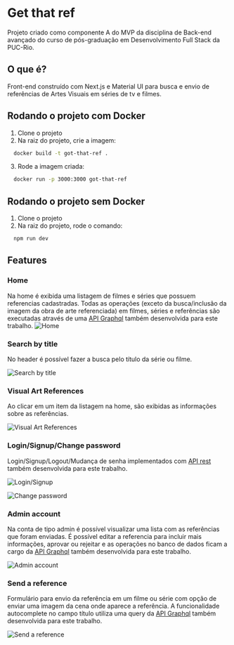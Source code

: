 # Get that ref

Projeto criado como componente A do MVP da disciplina de Back-end avançado do curso de pós-graduação em Desenvolvimento Full Stack da PUC-Rio. 

## O que é?
Front-end construído com Next.js e Material UI para busca e envio de referências de Artes Visuais em séries de tv e filmes. 


## Rodando o projeto com Docker
1. Clone o projeto
2. Na raiz do projeto, crie a imagem:
```bash
  docker build -t got-that-ref .
```

3. Rode a imagem criada:
```bash
  docker run -p 3000:3000 got-that-ref
```

## Rodando o projeto sem Docker
1. Clone o projeto
2. Na raiz do projeto, rode o comando:
```bash
  npm run dev
```

## Features
### Home
Na home é exibida uma listagem de filmes e séries que possuem referencias cadastradas. Todas as operações (exceto da busca/inclusão da imagem da obra de arte referenciada) em filmes, séries e referências são executadas através de uma [API Graphql](https://github.com/amandagpearce/art-refs-api) também desenvolvida para este trabalho. 
![Home](https://raw.githubusercontent.com/amandagpearce/got-that-ref/main/doc/1.png)
### Search by title
No header é possível fazer a busca pelo título da série ou filme. 

![Search by title](https://raw.githubusercontent.com/amandagpearce/got-that-ref/main/doc/2.png)

### Visual Art References
Ao clicar em um item da listagem na home, são exibidas as informações sobre as referências. 

![Visual Art References](https://raw.githubusercontent.com/amandagpearce/got-that-ref/main/doc/3.png)

### Login/Signup/Change password
Login/Signup/Logout/Mudança de senha implementados com [API rest](https://github.com/amandagpearce/auth-service) também desenvolvida para este trabalho. 

![Login/Signup](https://raw.githubusercontent.com/amandagpearce/got-that-ref/main/doc/4.png)

![Change password](https://raw.githubusercontent.com/amandagpearce/got-that-ref/main/doc/6.png)

### Admin account
Na conta de tipo admin é possível visualizar uma lista com as referências que foram enviadas. É possível editar a referencia para incluir mais informações, aprovar ou rejeitar e as operações no banco de dados ficam a cargo da [API Graphql](https://github.com/amandagpearce/art-refs-api) também desenvolvida para este trabalho. 

![Admin account](https://raw.githubusercontent.com/amandagpearce/got-that-ref/main/doc/5.png)


### Send a reference 
Formulário para envio da referência em um filme ou série com opção de enviar uma imagem da cena onde aparece a referência. A funcionalidade autocomplete no campo título utiliza uma query da [API Graphql](https://github.com/amandagpearce/art-refs-api) também desenvolvida para este trabalho. 

![Send a reference ](https://raw.githubusercontent.com/amandagpearce/got-that-ref/main/doc/7.png)

